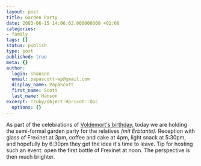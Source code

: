 ```yaml
---
layout: post
title: Garden Party
date: 2003-06-15 14:06:02.000000000 +02:00
categories:
- family
tags: []
status: publish
type: post
published: true
meta: {}
author:
  login: shanson
  email: papascott-wp@gmail.com
  display_name: PapaScott
  first_name: Scott
  last_name: Hanson
excerpt: !ruby/object:Hpricot::Doc
  options: {}
---
```

<p>As part of the celebrations of <a href="https://www.papascott.de/2003/06/11/2338.php">Voldemort's birthday</a>, today we are holding the semi-formal garden party for the relatives <em>(mit Erbtante)</em>. Reception with glass of Frexinet at 3pm, coffee and cake at 4pm, light snack at 5:30pm, and hopefully by 6:30pm they get the idea it's time to leave. Tip for hosting such an event: open the first bottle of Frexinet at noon. The perspective is then much brighter.</p>
